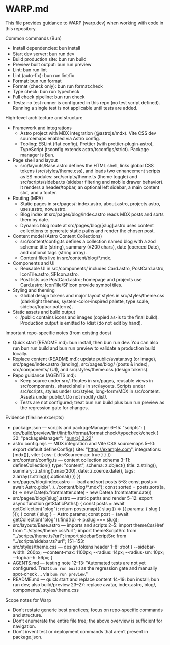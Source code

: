 # WARP.md

This file provides guidance to WARP (warp.dev) when working with code in this repository.

Common commands (Bun)

- Install dependencies: bun install
- Start dev server: bun run dev
- Build production site: bun run build
- Preview built output: bun run preview
- Lint: bun run lint
- Lint (auto-fix): bun run lint:fix
- Format: bun run format
- Format (check only): bun run format:check
- Type check: bun run typecheck
- Full check pipeline: bun run check
- Tests: no test runner is configured in this repo (no test script defined). Running a single test is not applicable until tests are added.

High-level architecture and structure

- Framework and integrations
  - Astro project with MDX integration (@astrojs/mdx). Vite CSS dev sourcemaps enabled via Astro config.
  - Tooling: ESLint (flat config), Prettier (with prettier-plugin-astro), TypeScript (tsconfig extends astro/tsconfigs/strict). Package manager is Bun.
- Page shell and layout
  - src/layouts/Base.astro defines the HTML shell, links global CSS tokens (src/styles/theme.css), and loads two enhancement scripts as ES modules: src/scripts/theme.ts (theme toggle) and src/scripts/sidebar.ts (sidebar filtering and mobile drawer behavior). It renders a header/topbar, an optional left sidebar, a main content slot, and a footer.
- Routing (MPA)
  - Static pages in src/pages/: index.astro, about.astro, projects.astro, uses.astro, now.astro.
  - Blog index at src/pages/blog/index.astro reads MDX posts and sorts them by date.
  - Dynamic blog route at src/pages/blog/[slug].astro uses content collections to generate static paths and render the chosen post.
- Content model (Astro Content Collections)
  - src/content/config.ts defines a collection named blog with a zod schema: title (string), summary (≤200 chars), date (coerced Date), and optional tags (string array).
  - Content files live in src/content/blog/\*.mdx.
- Components and UI
  - Reusable UI in src/components/ includes Card.astro, PostCard.astro, IconTile.astro, SFIcon.astro.
  - Post lists use PostCard.astro; homepage and projects use Card.astro; IconTile/SFIcon provide symbol tiles.
- Styling and theming
  - Global design tokens and major layout styles in src/styles/theme.css (dark/light themes, system-color-inspired palette, type scale, sidebar/topbar patterns).
- Static assets and build output
  - /public contains icons and images (copied as-is to the final build). Production output is emitted to /dist (do not edit by hand).

Important repo-specific notes (from existing docs)

- Quick start (README.md): bun install, then bun run dev. You can also run bun run build and bun run preview to validate a production build locally.
- Replace content (README.md): update public/avatar.svg (or image), src/pages/index.astro (landing), src/pages/blog/ (posts & index), src/components/ (UI), and src/styles/theme.css (design tokens).
- Repo guidance (AGENTS.md):
  - Keep source under src/. Routes in src/pages, reusable views in src/components, shared shells in src/layouts. Scripts under src/scripts, styles under src/styles, long-form/MDX in src/content. Assets under public/. Do not modify dist/.
  - Tests are not configured; treat bun run build plus bun run preview as the regression gate for changes.

Evidence (file:line excerpts)

- package.json — scripts and packageManager
  6–15: "scripts": { dev/build/preview/lint/lint:fix/format/format:check/typecheck/check }
  32: "packageManager": "bun@1.2.22"
- astro.config.mjs — MDX integration and Vite CSS sourcemaps
  5–10: export default defineConfig({ site: "https://example.com", integrations: [mdx()], vite: { css: { devSourcemap: true } } })
- src/content/config.ts — content collection schema
  3–11: defineCollection({ type: "content", schema: z.object({ title: z.string(), summary: z.string().max(200), date: z.coerce.date(), tags: z.array(z.string()).optional() }) })
- src/pages/blog/index.astro — load and sort posts
  5–8: const posts = await Astro.glob("../../content/blog/\*.mdx"); const sorted = posts.sort((a, b) => new Date(b.frontmatter.date) - new Date(a.frontmatter.date))
- src/pages/blog/[slug].astro — static paths and render
  5–12: export async function getStaticPaths() { const posts = await getCollection("blog"); return posts.map(({ slug }) => ({ params: { slug } })); } const { slug } = Astro.params; const post = (await getCollection("blog")).find((p) => p.slug === slug);
- src/layouts/Base.astro — imports and scripts
  2–5: import themeCssHref from "../styles/theme.css?url"; import themeScriptSrc from "../scripts/theme.ts?url"; import sidebarScriptSrc from "../scripts/sidebar.ts?url";
  151–153: <script src={themeScriptSrc} type="module"></script> <script src={sidebarScriptSrc} type="module"></script>
- src/styles/theme.css — design tokens header
  1–8: :root { --sidebar-width: 260px; --content-max: 1100px; --radius: 14px; --radius-sm: 10px; --topbar-h: 56px; }
- AGENTS.md — testing note
  12–13: "Automated tests are not yet configured. Treat `bun run build` as the regression gate and manually spot-check … via `bun run preview`."
- README.md — quick start and replace content
  14–19: bun install; bun run dev; also build/preview
  23–27: replace avatar, index.astro, blog/, components/, styles/theme.css

Scope notes for Warp

- Don’t restate generic best practices; focus on repo-specific commands and structure.
- Don’t enumerate the entire file tree; the above overview is sufficient for navigation.
- Don’t invent test or deployment commands that aren’t present in package.json.
